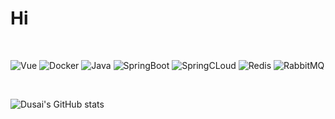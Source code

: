 # Hi

<br>

<img alt="Vue" src="https://img.shields.io/badge/-Vue-33ff99?style=flat-square&logo=vue.js&logoColor=white" /> <img alt="Docker" src="https://img.shields.io/badge/-Docker-33ccff?style=flat-square&logo=docker&logoColor=white" /> <img alt="Java" src="https://img.shields.io/badge/-Java-33ccff?style=flat-square&logo=JDK&logoColor=white" /> <img alt="SpringBoot" src="https://img.shields.io/badge/-SpringBoot-33ccff?style=flat-square&logo=springboot&logoColor=white" /> <img alt="SpringCLoud" src="https://img.shields.io/badge/-SpringCLoud-33ccff?style=flat-square&logo=SpringCLoud&logoColor=white" /> <img alt="Redis" src="https://img.shields.io/badge/-Reids-33ccff?style=flat-square&logo=redis&logoColor=white" /> <img alt="RabbitMQ" src="https://img.shields.io/badge/-RabbitMQ-33ccff?style=flat-square&logo=rabbitmq&logoColor=white" /> 


<br>

![Dusai's GitHub stats](https://github-readme-stats.vercel.app/api?username=SorrowPhage&show_icons=true&theme=radical)



<!---
SorrowPhage/SorrowPhage is a ✨ special ✨ repository because its `README.md` (this file) appears on your GitHub profile.
You can click the Preview link to take a look at your changes.
--->
